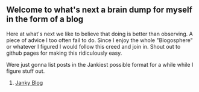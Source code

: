 ## Welcome to what's next a brain dump for myself in the form of a blog
Here at what's next we like to believe that doing is better than observing. A piece of advice I too often fail to do. Since I enjoy the whole "Blogosphere" or whatever I figured I would follow this creed and join in. Shout out to github pages for making this ridiculously easy. 


Were just gonna list posts in the Jankiest possible format for a while while I figure stuff out.
1. [Janky Blog](2021-06-02-JankyBlog)



